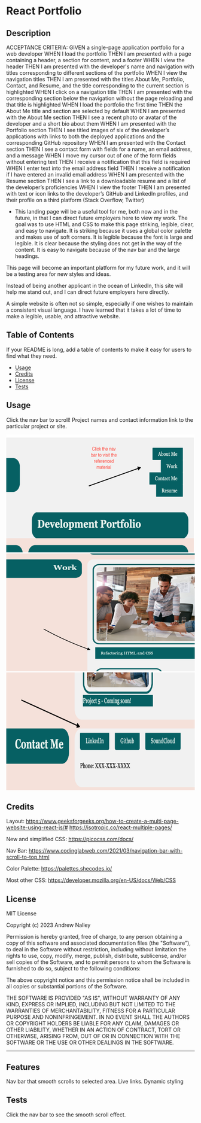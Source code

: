 # React Portfolio

## Description

ACCEPTANCE CRITERIA:
GIVEN a single-page application portfolio for a web developer
WHEN I load the portfolio
THEN I am presented with a page containing a header, a section for content, and a footer
WHEN I view the header
THEN I am presented with the developer's name and navigation with titles corresponding to different sections of the portfolio
WHEN I view the navigation titles
THEN I am presented with the titles About Me, Portfolio, Contact, and Resume, and the title corresponding to the current section is highlighted
WHEN I click on a navigation title
THEN I am presented with the corresponding section below the navigation without the page reloading and that title is highlighted
WHEN I load the portfolio the first time
THEN the About Me title and section are selected by default
WHEN I am presented with the About Me section
THEN I see a recent photo or avatar of the developer and a short bio about them
WHEN I am presented with the Portfolio section
THEN I see titled images of six of the developer’s applications with links to both the deployed applications and the corresponding GitHub repository
WHEN I am presented with the Contact section
THEN I see a contact form with fields for a name, an email address, and a message
WHEN I move my cursor out of one of the form fields without entering text
THEN I receive a notification that this field is required
WHEN I enter text into the email address field
THEN I receive a notification if I have entered an invalid email address
WHEN I am presented with the Resume section
THEN I see a link to a downloadable resume and a list of the developer’s proficiencies
WHEN I view the footer
THEN I am presented with text or icon links to the developer’s GitHub and LinkedIn profiles, and their profile on a third platform (Stack Overflow, Twitter) 

- This landing page will be a useful tool for me, both now and in the future, in that I can direct future employers here to view my work. The goal was to use HTML and CSS to make this page striking, legible, clear, and easy to navigate. It is striking because it uses a global color palette and makes use of soft corners. It is legible because the font is large and legible. It is clear because the styling does not get in the way of the content. It is easy to navigate because of the nav bar and the large headings. 

This page will become an important platform for my future work, and it will be a testing area for new styles and ideas. 

Instead of being another applicant in the ocean of LinkedIn, this site will help me stand out, and I can direct future employers here directly. 

A simple website is often not so simple, especially if one wishes to maintain a consistent visual language. I have learned that it takes a lot of time to make a legible, usable, and attractive website. 

## Table of Contents

If your README is long, add a table of contents to make it easy for users to find what they need.

- [Usage](#usage)
- [Credits](#credits)
- [License](#license)
- [Tests](#tests)

## Usage

Click the nav bar to scroll!
Project names and contact information link to the particular project or site. 

![Nav Bar](assets/images/nav-bar.png)
![link](assets/images/project-link.png)
![contact info](assets/images/contact-info.png)


## Credits

Layout: 
https://www.geeksforgeeks.org/how-to-create-a-multi-page-website-using-react-js/#
https://isotropic.co/react-multiple-pages/

New and simplified CSS: 
https://picocss.com/docs/

Nav Bar:
https://www.codinglabweb.com/2021/03/navigation-bar-with-scroll-to-top.html

Color Palette: 
https://palettes.shecodes.io/

Most other CSS: 
https://developer.mozilla.org/en-US/docs/Web/CSS


## License

MIT License

Copyright (c) 2023 Andrew Nalley

Permission is hereby granted, free of charge, to any person obtaining a copy
of this software and associated documentation files (the "Software"), to deal
in the Software without restriction, including without limitation the rights
to use, copy, modify, merge, publish, distribute, sublicense, and/or sell
copies of the Software, and to permit persons to whom the Software is
furnished to do so, subject to the following conditions:

The above copyright notice and this permission notice shall be included in all
copies or substantial portions of the Software.

THE SOFTWARE IS PROVIDED "AS IS", WITHOUT WARRANTY OF ANY KIND, EXPRESS OR
IMPLIED, INCLUDING BUT NOT LIMITED TO THE WARRANTIES OF MERCHANTABILITY,
FITNESS FOR A PARTICULAR PURPOSE AND NONINFRINGEMENT. IN NO EVENT SHALL THE
AUTHORS OR COPYRIGHT HOLDERS BE LIABLE FOR ANY CLAIM, DAMAGES OR OTHER
LIABILITY, WHETHER IN AN ACTION OF CONTRACT, TORT OR OTHERWISE, ARISING FROM,
OUT OF OR IN CONNECTION WITH THE SOFTWARE OR THE USE OR OTHER DEALINGS IN THE
SOFTWARE.

---

## Features

Nav bar that smooth scrolls to selected area.
Live links.
Dynamic styling

## Tests

Click the nav bar to see the smooth scroll effect. 
